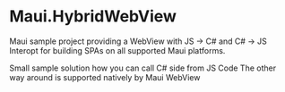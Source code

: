 # Maui.HybridWebView
Maui sample project providing a WebView with JS -> C# and C# -> JS Interopt for building SPAs on all supported Maui platforms.

Small sample solution how you can call C# side from JS Code 
The other way around is supported natively by Maui WebView
